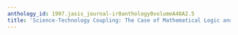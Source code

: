 ```yaml
---
anthology_id: 1997.jasis_journal-ir0anthology0volumeA48A2.5
title: 'Science-Technology Coupling: The Case of Mathematical Logic and Computer Science'
---
```

